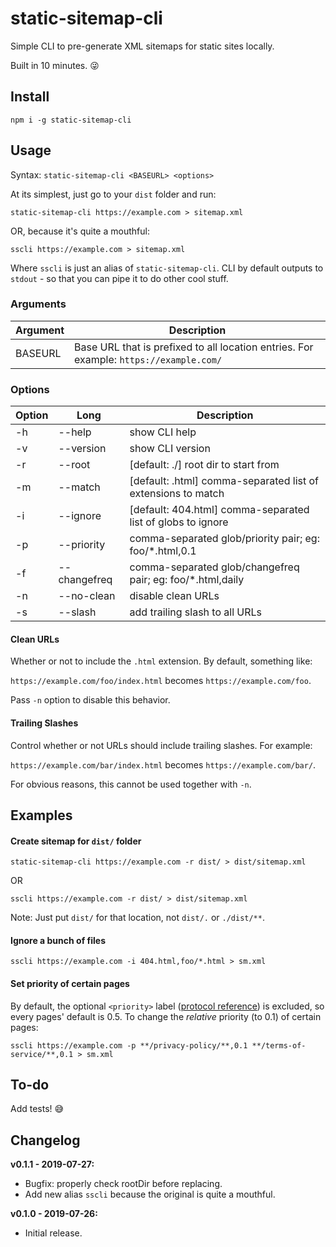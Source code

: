 # static-sitemap-cli

Simple CLI to pre-generate XML sitemaps for static sites locally.

Built in 10 minutes. :stuck_out_tongue_winking_eye:


## Install

```
npm i -g static-sitemap-cli
```


## Usage

Syntax: `static-sitemap-cli <BASEURL> <options>`

At its simplest, just go to your `dist` folder and run:

```
static-sitemap-cli https://example.com > sitemap.xml
```

OR, because it's quite a mouthful:

```
sscli https://example.com > sitemap.xml
```

Where `sscli` is just an alias of `static-sitemap-cli`. CLI by default outputs to `stdout` -
so that you can pipe it to do other cool stuff.



### Arguments

| Argument | Description                                                                            |
|----------|----------------------------------------------------------------------------------------|
| BASEURL  | Base URL that is prefixed to all location entries. For example: `https://example.com/` |


### Options

| Option | Long         | Description                                                     |
|--------|--------------|-----------------------------------------------------------------|
| -h     | --help       | show CLI help                                                   |
| -v     | --version    | show CLI version                                                |
| -r     | --root       | [default: ./] root dir to start from                             |
| -m     | --match      | [default: .html] comma-separated list of extensions to match    |
| -i     | --ignore     | [default: 404.html] comma-separated list of globs to ignore     |
| -p     | --priority   | comma-separated glob/priority pair; eg: foo/*.html,0.1          |
| -f     | --changefreq | comma-separated glob/changefreq pair; eg: foo/*.html,daily      |
| -n     | --no-clean   | disable clean URLs                                              |
| -s     | --slash      | add trailing slash to all URLs                                  |

#### Clean URLs

Whether or not to include the `.html` extension. By default, something like:

`https://example.com/foo/index.html` becomes `https://example.com/foo`.

Pass `-n` option to disable this behavior.

#### Trailing Slashes

Control whether or not URLs should include trailing slashes. For example:

`https://example.com/bar/index.html` becomes `https://example.com/bar/`.

For obvious reasons, this cannot be used together with `-n`.


## Examples

#### Create sitemap for `dist/` folder

```
static-sitemap-cli https://example.com -r dist/ > dist/sitemap.xml
```

OR

```
sscli https://example.com -r dist/ > dist/sitemap.xml
```

Note: Just put `dist/` for that location, not `dist/.` or `./dist/**`.

#### Ignore a bunch of files

```
sscli https://example.com -i 404.html,foo/*.html > sm.xml
```

#### Set priority of certain pages

By default, the optional `<priority>` label ([protocol reference](https://www.sitemaps.org/protocol.html)) is excluded,
so every pages' default is 0.5. To change the *relative* priority (to 0.1) of certain pages:

```
sscli https://example.com -p **/privacy-policy/**,0.1 **/terms-of-service/**,0.1 > sm.xml
```


## To-do

Add tests! :sweat_smile:


## Changelog

**v0.1.1 - 2019-07-27:**
* Bugfix: properly check rootDir before replacing.
* Add new alias `sscli` because the original is quite a mouthful.

**v0.1.0 - 2019-07-26:**
* Initial release.



